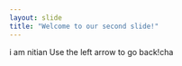```yaml
---
layout: slide
title: "Welcome to our second slide!"
---
```

i am nitian
Use the left arrow to go back!cha
